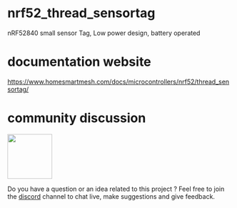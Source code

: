 # nrf52_thread_sensortag
nRF52840 small sensor Tag, Low power design, battery operated

# documentation website
https://www.homesmartmesh.com/docs/microcontrollers/nrf52/thread_sensortag/
# community discussion
[<img src ="discord.png" width="100">](https://discord.gg/SdKHaAfKN4)

Do you have a question or an idea related to this project ? Feel free to join the [discord](https://discord.gg/SdKHaAfKN4) channel to chat live, make suggestions and give feedback.
